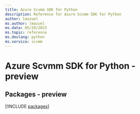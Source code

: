 ```yaml
---
title: Azure Scvmm SDK for Python
description: Reference for Azure Scvmm SDK for Python
author: lmazuel
ms.author: lmazuel
ms.data: 05/29/2023
ms.topic: reference
ms.devlang: python
ms.service: scvmm
---
```

# Azure Scvmm SDK for Python - preview
## Packages - preview
[!INCLUDE [packages](scvmm-index.md)]